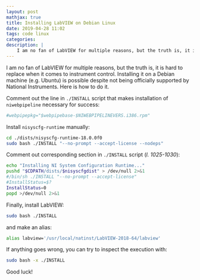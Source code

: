 ```yaml
---
layout: post
mathjax: true
title: Installing LabVIEW on Debian Linux
date: 2019-04-28 11:02
tags: code linux
categories:
description: |
    I am no fan of LabVIEW for multiple reasons, but the truth is, it is hard to replace when it comes to instrument control. Installing it on a Debian machine (e.g. Ubuntu) is possible despite not being officially supported by National Instruments. Here is how to do it.
---
```


I am no fan of LabVIEW for multiple reasons, but the truth is, it is hard to replace when it comes to instrument control. Installing it on a Debian machine (e.g. Ubuntu) is possible despite not being officially supported by National Instruments. Here is how to do it.

Comment out the line in `./INSTALL` script that makes installation of `niwebpipeline` necessary for success:

```bash
#webpipepkg="$webpipebase-$NIWEBPIPELINEVERS.i386.rpm"
```

Install `nisyscfg-runtime` manually:

```bash
cd ./dists/nisyscfg-runtime-18.0.0f0
sudo bash ./INSTALL "--no-prompt --accept-license --nodeps"
```

Comment out corresponding section in `./INSTALL` script (*l. 1025-1030*):

```bash
echo "Installing NI System Configuration Runtime..."
pushd "$CDPATH/dists/$nisyscfgdist" > /dev/null 2>&1
#/bin/sh ./INSTALL "--no-prompt --accept-license"
#InstallStatus=$?
InstallStatus=0
popd >/dev/null 2>&1
```
Finally, install LabVIEW:
```bash
sudo bash ./INSTALL
```
and make an alias:
```bash
alias labview='/usr/local/natinst/LabVIEW-2018-64/labview'
```

If anything goes wrong, you can try to inspect the execution with:
```bash
sudo bash -x ./INSTALL
```

Good luck!
